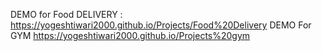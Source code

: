 DEMO for Food DELIVERY :
https://yogeshtiwari2000.github.io/Projects/Food%20Delivery
DEMO For GYM
https://yogeshtiwari2000.github.io/Projects%20gym
